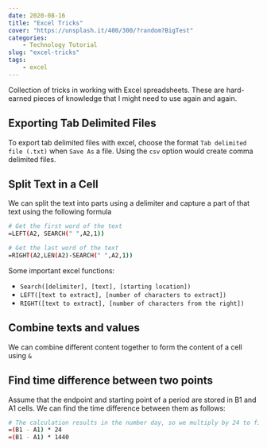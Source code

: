 ```yaml
---
date: 2020-08-16
title: "Excel Tricks"
cover: "https://unsplash.it/400/300/?random?BigTest"
categories: 
    - Technology Tutorial
slug: "excel-tricks"
tags:
    - excel
---
```


Collection of tricks in working with Excel spreadsheets. These are hard-earned pieces of knowledge that I might need to use again and again. 

## Exporting Tab Delimited Files

To export tab delimited files with excel, choose the format `Tab delimited file (.txt)` when `Save As` a file. Using the `csv` option would create comma delimited files. 

## Split Text in a Cell

We can split the text into parts using a delimiter and capture a part of that text using the following formula

```sh
# Get the first word of the text
=LEFT(A2, SEARCH(" ",A2,1))

# Get the last word of the text
=RIGHT(A2,LEN(A2)-SEARCH(" ",A2,1))
```



Some important excel functions:

- `Search([delimiter], [text], [starting location])`
- `LEFT([text to extract], [number of characters to extract])`
- `RIGHT([text to extract], [number of characters from the right])`



## Combine texts and values

We can combine different content together to form the content of a cell using `&`

## Find time difference between two points

Assume that the endpoint and starting point of a period are stored in B1 and A1 cells. We can find the time difference between them as follows:

```sh
# The calculation results in the number day, so we multiply by 24 to find hours and 1440 (i.e., 24 x 60) to find the minutes
=(B1 - A1) * 24
=(B1 - A1) * 1440
```



